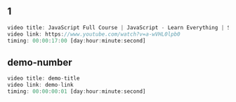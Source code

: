 ## 1

```javascript
video title: JavaScript Full Course | JavaScript - Learn Everything | Sheryians Coding School
video link: https://www.youtube.com/watch?v=a-wVHL0lpb0
timing: 00:00:17:00 [day:hour:minute:second]
```

## demo-number

```javascript
video title: demo-title
video link: demo-link
timing: 00:00:00:01 [day:hour:minute:second]
```
